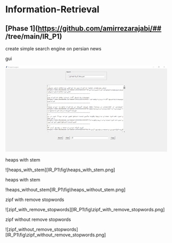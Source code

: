 # Information-Retrieval

## [Phase 1](https://github.com/amirrezarajabi/## [](https://github.com/amirrezarajabi/computational-intelligence/tree/main/Evolutionary-Projects)/tree/main/IR_P1)
create simple search engine on persian news

gui

![gui](IR_P1\gui.png)

heaps with stem

![heaps_with_stem][IR_P1\fig\heaps_with_stem.png]

heaps with stem

!heaps_without_stem[IR_P1\fig\heaps_without_stem.png]

zipf with remove stopwords

![zipf_with_remove_stopwords][IR_P1\fig\zipf_with_remove_stopwords.png]

zipf without remove stopwords

![zipf_without_remove_stopwords][IR_P1\fig\zipf_without_remove_stopwords.png]

